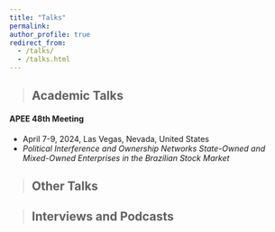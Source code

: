 ```yaml
---
title: "Talks"
permalink:
author_profile: true
redirect_from: 
  - /talks/
  - /talks.html
---
```


> ## Academic Talks

#### APEE 48th Meeting

* April 7-9, 2024, Las Vegas, Nevada, United States
* _Political Interference and Ownership Networks State-Owned and Mixed-Owned Enterprises in the Brazilian Stock Market_


> ## Other Talks


> ## Interviews and Podcasts
